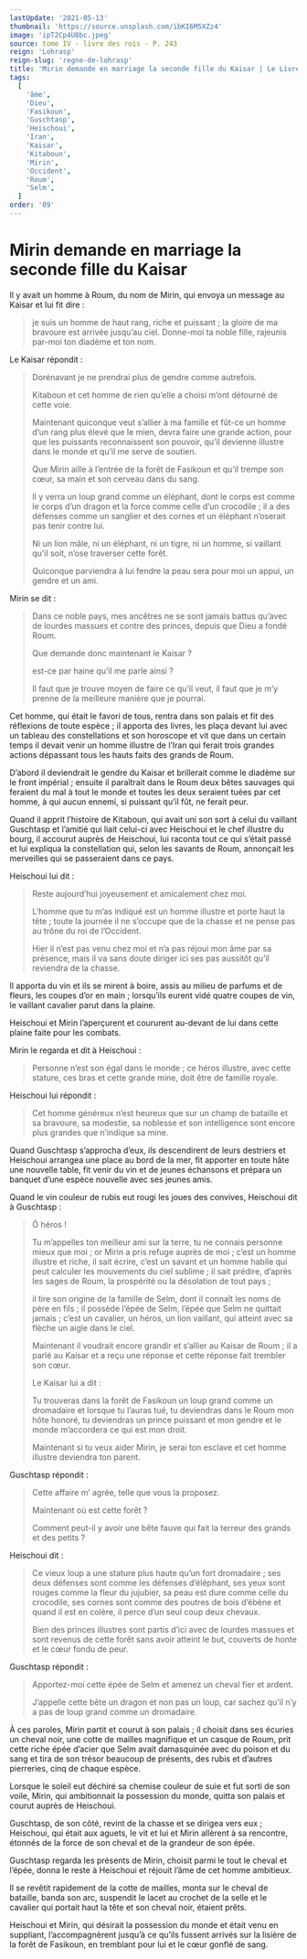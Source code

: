 ```yaml
---
lastUpdate: '2021-05-13'
thumbnail: 'https://source.unsplash.com/ibKI6M5XZz4'
image: 'ipT2Cp4U8bc.jpeg'
source: tome IV - livre des rois - P. 243
reign: 'Lohrasp'
reign-slug: 'regne-de-lohrasp'
title: 'Mirin demande en marriage la seconde fille du Kaisar | Le Livre des Rois | Shâhnâmeh'
tags:
  [
    'âme',
    'Dieu',
    'Fasikoun',
    'Guschtasp',
    'Heischoui',
    'Iran',
    'Kaisar',
    'Kitaboun',
    'Mirin',
    'Occident',
    'Roum',
    'Selm',
  ]
order: '09'
---
```


# Mirin demande en marriage la seconde fille du Kaisar

Il y avait un homme à Roum, du nom de Mirin, qui envoya un message au Kaisar et lui fit dire :

> je suis un homme de haut rang, riche et puissant ; la gloire de ma bravoure est arrivée jusqu’au ciel.
> Donne-moi ta noble fille, rajeunis par-moi ton diadème et ton nom.

Le Kaisar répondit :

> Dorénavant je ne prendrai plus de gendre comme autrefois.
>
> Kitaboun et cet homme de rien qu’elle a choisi m’ont détourné de cette voie.
>
> Maintenant quiconque veut s’allier à ma famille et fût-ce un homme d’un rang plus élevé que le mien, devra faire une grande action, pour que les puissants reconnaissent son pouvoir, qu’il devienne illustre dans le monde et qu’il me serve de soutien.
>
> Que Mirin aille à l’entrée de la forêt de Fasikoun et qu’il trempe son cœur, sa main et son cerveau dans du sang.
>
> Il y verra un loup grand comme un éléphant, dont le corps est comme le corps d’un dragon et la force comme celle d’un crocodile ; il a des défenses comme un sanglier et des cornes et un éléphant n’oserait pas tenir contre lui.
>
> Ni un lion mâle, ni un éléphant, ni un tigre, ni un homme, si vaillant qu’il soit, n’ose traverser cette forêt.
>
> Quiconque parviendra à lui fendre la peau sera pour moi un appui, un gendre et un ami.

Mirin se dit :

> Dans ce noble pays, mes ancêtres ne se sont jamais battus qu’avec de lourdes massues et contre des princes, depuis que Dieu a fondé Roum.
>
> Que demande donc maintenant le Kaisar ?
>
> est-ce par haine qu’il me parle ainsi ?
>
> Il faut que je trouve moyen de faire ce qu’il veut, il faut que je m’y prenne de la meilleure manière que je pourrai.

Cet homme, qui était le favori de tous, rentra dans son palais et fit des réflexions de toute espèce ; il apporta des livres, les plaça devant lui avec un tableau des constellations et son horoscope et vit que dans un certain temps il devait venir un homme illustre de l’Iran qui ferait trois grandes actions dépassant tous les hauts faits des grands de Roum.

D’abord il deviendrait le gendre du Kaisar et brillerait comme le diadème sur le front impérial ; ensuite il paraîtrait dans le Roum deux bêtes sauvages qui feraient du mal à tout le monde et toutes les deux seraient tuées par cet homme, à qui aucun ennemi, si puissant qu’il fût, ne ferait peur.

Quand il apprit l’histoire de Kitaboun, qui avait uni son sort à celui du vaillant Guschtasp et l’amitié qui liait celui-ci avec Heischoui et le chef illustre du bourg, il accourut auprès de Heischoui, lui raconta tout ce qui s’était passé et lui expliqua la constellation qui, selon les savants de Roum, annonçait les merveilles qui se passeraient dans ce pays.

Heischoui lui dit :

> Reste aujourd’hui joyeusement et amicalement chez moi.
>
> L’homme que tu m’as indiqué est un homme illustre et porte haut la tête ; toute la journée il ne s’occupe que de la chasse et ne pense pas au trône du roi de l’Occident.
>
> Hier il n’est pas venu chez moi et n’a pas réjoui mon âme par sa présence, mais il va sans doute diriger ici ses pas aussitôt qu’il reviendra de la chasse.

Il apporta du vin et ils se mirent à boire, assis au milieu de parfums et de fleurs, les coupes d’or en main ; lorsqu’ils eurent vidé quatre coupes de vin, le vaillant cavalier parut dans la plaine.

Heischoui et Mirin l’aperçurent et coururent au-devant de lui dans cette plaine faite pour les combats.

Mirin le regarda et dit à Heischoui :

> Personne n’est son égal dans le monde ; ce héros illustre, avec cette stature, ces bras et cette grande mine, doit être de famille royale.

Heischoui lui répondit :

> Cet homme généreux n’est heureux que sur un champ de bataille et sa bravoure, sa modestie, sa noblesse et son intelligence sont encore plus grandes que n’indique sa mine.

Quand Guschtasp s’approcha d’eux, ils descendirent de leurs destriers et Heischoui arrangea une place au bord de la mer, fit apporter en toute hâte une nouvelle table, fit venir du vin et de jeunes échansons et prépara un banquet d’une espèce nouvelle avec ses jeunes amis.

Quand le vin couleur de rubis eut rougi les joues des convives, Heischoui dit à Guschtasp :

> Ô héros !
>
> Tu m’appelles ton meilleur ami sur la terre, tu ne connais personne mieux que moi ; or Mirin a pris refuge auprès de moi ; c’est un homme illustre et riche, il sait écrire, c’est un savant et un homme habile qui peut calculer les mouvements du ciel sublime ; il sait prédire, d’après les sages de Roum, la prospérité ou la désolation de tout pays ;
>
> il tire son origine de la famille de Selm, dont il connaît les noms de père en fils ; il possède l’épée de Selm, l’épée que Selm ne quittait jamais ; c’est un cavalier, un héros, un lion vaillant, qui atteint avec sa flèche un aigle dans le ciel.
>
> Maintenant il voudrait encore grandir et s’allier au Kaisar de Roum ; il a parlé au Kaisar et a reçu une réponse et cette réponse fait trembler son cœur.
>
> Le Kaisar lui a dit :
>
> Tu trouveras dans la forêt de Fasikoun un loup grand comme un dromadaire et lorsque tu l’auras tué, tu deviendras dans le Roum mon hôte honoré, tu deviendras un prince puissant et mon gendre et le monde m’accordera ce qui est mon droit.
>
> Maintenant si tu veux aider Mirin, je serai ton esclave et cet homme illustre deviendra ton parent.

Guschtasp répondit :

> Cette affaire m’ agrée, telle que vous la proposez.
>
> Maintenant où est cette forêt ?
>
> Comment peut-il y avoir une bête fauve qui fait la terreur des grands et des petits ?

Heischoui dit :

> Ce vieux loup a une stature plus haute qu’un fort dromadaire ; ses deux défenses sont comme les défenses d’éléphant, ses yeux sont rouges comme la fleur du jujubier, sa peau est dure comme celle du crocodile, ses cornes sont comme des poutres de bois d’ébène et quand il est en colère, il perce d’un seul coup deux chevaux.
>
> Bien des princes illustres sont partis d’ici avec de lourdes massues et sont revenus de cette forêt sans avoir atteint le but, couverts de honte et le cœur fondu de peur.

Guschtasp répondit :

> Apportez-moi cette épée de Selm et amenez un cheval fier et ardent.
>
> J’appelle cette bête un dragon et non pas un loup, car sachez qu’il n’y a pas de loup grand comme un dromadaire.

À ces paroles, Mirin partit et courut à son palais ; il choisit dans ses écuries un cheval noir, une cotte de mailles magnifique et un casque de Roum, prit cette riche épée d’acier que Selm avait damasquinée avec du poison et du sang et tira de son trésor beaucoup de présents, des rubis et d’autres pierreries, cinq de chaque espèce.

Lorsque le soleil eut déchiré sa chemise couleur de suie et fut sorti de son voile, Mirin, qui ambitionnait la possession du monde, quitta son palais et courut auprès de Heischoui.

Guschtasp, de son côté, revint de la chasse et se dirigea vers eux ; Heischoui, qui était aux aguets, le vit et lui et Mirin allèrent à sa rencontre, étonnés de la force de son cheval et de la grandeur de son épée.

Guschtasp regarda les présents de Mirin, choisit parmi le tout le cheval et l’épée, donna le reste à Heischoui et réjouit l’âme de cet homme ambitieux.

Il se revêtit rapidement de la cotte de mailles, monta sur le cheval de bataille, banda son arc, suspendit le lacet au crochet de la selle et le cavalier qui portait haut la tête et son cheval noir, étaient prêts.

Heischoui et Mirin, qui désirait la possession du monde et était venu en suppliant, l’accompagnèrent jusqu’à ce qu’ils fussent arrivés sur la lisière de la forêt de Fasikoun, en tremblant pour lui et le cœur gonflé de sang.
